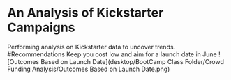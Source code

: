 # An Analysis of Kickstarter Campaigns
Performing analysis on Kickstarter data to uncover trends.
#Recommendations 
Keep you cost low and aim for a launch date in June
![Outcomes Based on Launch Date](desktop/BootCamp Class Folder/Crowd Funding Analysis/Outcomes Based on Launch Date.png)
